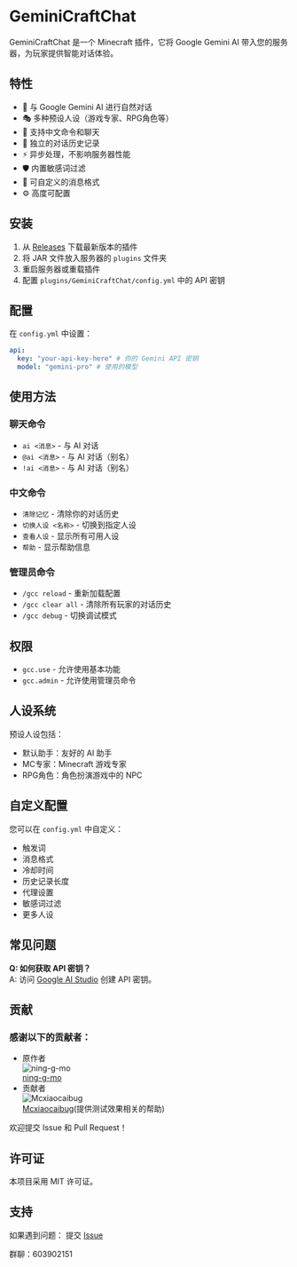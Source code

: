 # GeminiCraftChat

GeminiCraftChat 是一个 Minecraft 插件，它将 Google Gemini AI 带入您的服务器，为玩家提供智能对话体验。

## 特性

- 🤖 与 Google Gemini AI 进行自然对话
- 🎭 多种预设人设（游戏专家、RPG角色等）
- 💬 支持中文命令和聊天
- 🔄 独立的对话历史记录
- ⚡ 异步处理，不影响服务器性能
- 🛡️ 内置敏感词过滤
- 🎨 可自定义的消息格式
- ⚙️ 高度可配置

## 安装

1. 从 [Releases](https://github.com/ning-g-mo/gcc/releases) 下载最新版本的插件
2. 将 JAR 文件放入服务器的 `plugins` 文件夹
3. 重启服务器或重载插件
4. 配置 `plugins/GeminiCraftChat/config.yml` 中的 API 密钥

## 配置

在 `config.yml` 中设置：

```yaml
api:
  key: "your-api-key-here" # 你的 Gemini API 密钥
  model: "gemini-pro" # 使用的模型
```


## 使用方法

### 聊天命令
- `ai <消息>` - 与 AI 对话
- `@ai <消息>` - 与 AI 对话（别名）
- `!ai <消息>` - 与 AI 对话（别名）

### 中文命令
- `清除记忆` - 清除你的对话历史
- `切换人设 <名称>` - 切换到指定人设
- `查看人设` - 显示所有可用人设
- `帮助` - 显示帮助信息

### 管理员命令
- `/gcc reload` - 重新加载配置
- `/gcc clear all` - 清除所有玩家的对话历史
- `/gcc debug` - 切换调试模式

## 权限

- `gcc.use` - 允许使用基本功能
- `gcc.admin` - 允许使用管理员命令

## 人设系统

预设人设包括：
- 默认助手：友好的 AI 助手
- MC专家：Minecraft 游戏专家
- RPG角色：角色扮演游戏中的 NPC

## 自定义配置

您可以在 `config.yml` 中自定义：
- 触发词
- 消息格式
- 冷却时间
- 历史记录长度
- 代理设置
- 敏感词过滤
- 更多人设

## 常见问题

**Q: 如何获取 API 密钥？**  
A: 访问 [Google AI Studio](https://makersuite.google.com/app/apikey) 创建 API 密钥。

## 贡献
### 感谢以下的贡献者：
- 原作者  
![ning-g-mo](https://github.com/ning-g-mo.png?size=32)  
[ning-g-mo](https://github.com/ning-g-mo)  
- 贡献者  
![Mcxiaocaibug](https://github.com/Mcxiaocaibug.png?size=32)  
[Mcxiaocaibug](https://github.com/Mcxiaocaibug)(提供测试效果相关的帮助)

欢迎提交 Issue 和 Pull Request！

## 许可证

本项目采用 MIT 许可证。

## 支持

如果遇到问题：
提交 [Issue](https://github.com/ning-g-mo/gcc/issues)  

群聊：603902151
